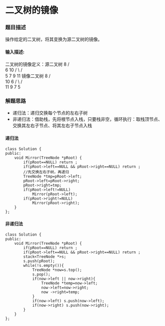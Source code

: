 ﻿# 二叉树的镜像
### 题目描述
操作给定的二叉树，将其变换为源二叉树的镜像。
#### 输入描述:
二叉树的镜像定义：源二叉树 
    	    8
    	   /  \
    	  6   10
    	 / \  / \
    	5  7 9 11
    	镜像二叉树
    	    8
    	   /  \
    	  10   6
    	 / \  / \
    	11 9 7  5

### 解题思路
* 递归法：递归交换每个节点的左右子树
* 非递归法：借助栈，先将根节点入栈，只要栈非空，循环执行：取栈顶节点、交换其左右子节点、将其左右子节点入栈
#### 递归法

```
class Solution {
public:
    void Mirror(TreeNode *pRoot) {
        if(pRoot==NULL) return ;
        if(pRoot->left==NULL && pRoot->right==NULL) return ;
        //先交换左右子树，再递归
        TreeNode *tmp=pRoot->left;
        pRoot->left=pRoot->right;
        pRoot->right=tmp;
        if(pRoot->left!=NULL)
            Mirror(pRoot->left);
        if(pRoot->right!=NULL) 
            Mirror(pRoot->right);
    }
};
```
#### 非递归法

```
class Solution {
public:
    void Mirror(TreeNode *pRoot) {
        if(pRoot==NULL) return ;
        if(pRoot->left==NULL && pRoot->right==NULL) return ;
        stack<TreeNode *>s;
        s.push(pRoot);
        while(!s.empty()){
            TreeNode *now=s.top();
            s.pop();
            if(now->left || now->right){
                TreeNode *temp=now->left;
                now->left=now->right;
                now ->right=temp;
            }
            if(now->left) s.push(now->left);
            if(now->right) s.push(now->right);
        }
    }
};
```

